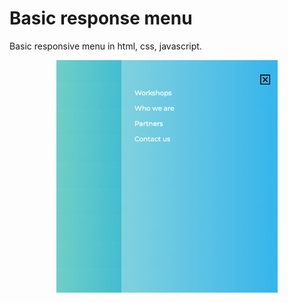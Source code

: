 # Basic response menu

Basic responsive menu in html, css, javascript.

<p align="center">
  <a href="https://watchbeforeyoudie.com/">
    <img src="screenshot.png" height="372">
  </a>
</p>
